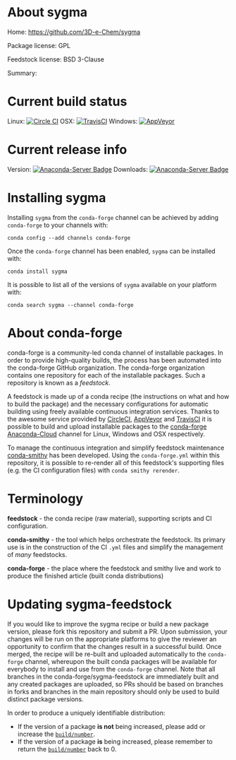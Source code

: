 About sygma
===========

Home: https://github.com/3D-e-Chem/sygma

Package license: GPL

Feedstock license: BSD 3-Clause

Summary: 



Current build status
====================

Linux: [![Circle CI](https://circleci.com/gh/conda-forge/sygma-feedstock.svg?style=shield)](https://circleci.com/gh/conda-forge/sygma-feedstock)
OSX: [![TravisCI](https://travis-ci.org/conda-forge/sygma-feedstock.svg?branch=master)](https://travis-ci.org/conda-forge/sygma-feedstock)
Windows: [![AppVeyor](https://ci.appveyor.com/api/projects/status/github/conda-forge/sygma-feedstock?svg=True)](https://ci.appveyor.com/project/conda-forge/sygma-feedstock/branch/master)

Current release info
====================
Version: [![Anaconda-Server Badge](https://anaconda.org/conda-forge/sygma/badges/version.svg)](https://anaconda.org/conda-forge/sygma)
Downloads: [![Anaconda-Server Badge](https://anaconda.org/conda-forge/sygma/badges/downloads.svg)](https://anaconda.org/conda-forge/sygma)

Installing sygma
================

Installing `sygma` from the `conda-forge` channel can be achieved by adding `conda-forge` to your channels with:

```
conda config --add channels conda-forge
```

Once the `conda-forge` channel has been enabled, `sygma` can be installed with:

```
conda install sygma
```

It is possible to list all of the versions of `sygma` available on your platform with:

```
conda search sygma --channel conda-forge
```


About conda-forge
=================

conda-forge is a community-led conda channel of installable packages.
In order to provide high-quality builds, the process has been automated into the
conda-forge GitHub organization. The conda-forge organization contains one repository
for each of the installable packages. Such a repository is known as a *feedstock*.

A feedstock is made up of a conda recipe (the instructions on what and how to build
the package) and the necessary configurations for automatic building using freely
available continuous integration services. Thanks to the awesome service provided by
[CircleCI](https://circleci.com/), [AppVeyor](http://www.appveyor.com/)
and [TravisCI](https://travis-ci.org/) it is possible to build and upload installable
packages to the [conda-forge](https://anaconda.org/conda-forge)
[Anaconda-Cloud](http://docs.anaconda.org/) channel for Linux, Windows and OSX respectively.

To manage the continuous integration and simplify feedstock maintenance
[conda-smithy](http://github.com/conda-forge/conda-smithy) has been developed.
Using the ``conda-forge.yml`` within this repository, it is possible to re-render all of
this feedstock's supporting files (e.g. the CI configuration files) with ``conda smithy rerender``.


Terminology
===========

**feedstock** - the conda recipe (raw material), supporting scripts and CI configuration.

**conda-smithy** - the tool which helps orchestrate the feedstock.
                   Its primary use is in the construction of the CI ``.yml`` files
                   and simplify the management of *many* feedstocks.

**conda-forge** - the place where the feedstock and smithy live and work to
                  produce the finished article (built conda distributions)


Updating sygma-feedstock
========================

If you would like to improve the sygma recipe or build a new
package version, please fork this repository and submit a PR. Upon submission,
your changes will be run on the appropriate platforms to give the reviewer an
opportunity to confirm that the changes result in a successful build. Once
merged, the recipe will be re-built and uploaded automatically to the
`conda-forge` channel, whereupon the built conda packages will be available for
everybody to install and use from the `conda-forge` channel.
Note that all branches in the conda-forge/sygma-feedstock are
immediately built and any created packages are uploaded, so PRs should be based
on branches in forks and branches in the main repository should only be used to
build distinct package versions.

In order to produce a uniquely identifiable distribution:
 * If the version of a package **is not** being increased, please add or increase
   the [``build/number``](http://conda.pydata.org/docs/building/meta-yaml.html#build-number-and-string).
 * If the version of a package **is** being increased, please remember to return
   the [``build/number``](http://conda.pydata.org/docs/building/meta-yaml.html#build-number-and-string)
   back to 0.
